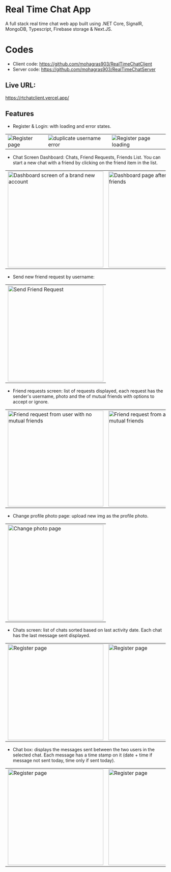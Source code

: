 # Real Time Chat App
A full stack real time chat web app built using .NET Core, SignalR, MongoDB, Typescript, Firebase storage & Next.JS.
# Codes

 - Client code: https://github.com/mohagras903/RealTimeChatClient
 - Server code: https://github.com/mohagras903/RealTimeChatServer

## Live URL:
https://rtchatclient.vercel.app/

## Features
- Register & Login: with loading and error states.
<table>
  <tr>
  <td valign="top">
<img  alt="Register page" src="https://user-images.githubusercontent.com/64911020/211501435-aaa7220e-a375-4604-b027-ed24cd37bfc0.PNG">
</td>
  <td valign="top">
<img  alt="duplicate username error" src="https://user-images.githubusercontent.com/64911020/211506104-4cf92cfe-9871-415c-96b6-013ab0d33ed7.PNG">
</td>
  <td valign="top">
<img  alt="Register page loading" src="https://user-images.githubusercontent.com/64911020/211507617-6e715f5d-c998-4321-95ce-32d1384a2680.PNG">
</td>
  </tr>
</table>

- Chat Screen Dashboard: Chats, Friend Requests, Friends List. You can start a new chat with a friend by clicking on the friend item in the list.
<table>
  <tr>
  <td valign="top">
<img width="300" alt="Dashboard screen of a brand new account" src="https://user-images.githubusercontent.com/64911020/211508878-52454642-74b0-42b9-8159-1aa02668e17e.PNG">
</td>
  <td valign="top">
<img width="300"  alt="Dashboard page after adding 2 friends" src="https://user-images.githubusercontent.com/64911020/211509225-880af0fe-b66a-4e93-ab6e-0724bb0e484f.PNG">
</td>
  </tr>
</table>

- Send new friend request by username:
<table>
  <tr>
  <td valign="top">
<img width="300"  alt="Send Friend Request" src="https://user-images.githubusercontent.com/64911020/211510225-ac802278-51f5-4e12-826e-324bd7009b96.PNG">
</td>
  </tr>
</table>

- Friend requests screen: list of requests displayed, each request has the sender's username, photo and the of mutual friends with options to accept or ignore.
<table>
  <tr>
  <td valign="top">
<img width="300"  alt="Friend request from user with no mutual friends" src="https://user-images.githubusercontent.com/64911020/211510764-fd8022e0-3cfe-4708-9dfd-c493927cd51f.PNG">
</td>
  <td valign="top">
<img width="300" alt="Friend request from a user with mutual friends" src="https://user-images.githubusercontent.com/64911020/211510862-d9af5f0c-a66c-47dc-a45b-dac56b2e15d2.PNG">
</td>
  </tr>
</table>

- Change profile photo page: upload new img as the profile photo.
<table>
  <tr>
  <td valign="top">
<img width="300" alt="Change photo page" src="https://user-images.githubusercontent.com/64911020/211521833-49893f4a-6f98-4e53-a033-f4d4dac6fe88.PNG">
</td>
  </tr>
</table>

- Chats screen: list of chats sorted based on last activity date. Each chat has  the last message sent displayed.
<table>
  <tr>
  <td valign="top">
<img width="300" alt="Register page" src="https://user-images.githubusercontent.com/64911020/211520803-537f16d4-2fe2-407e-95fa-f51d215a75fd.PNG">
</td>
  <td valign="top">
<img width="300" alt="Register page" src="https://user-images.githubusercontent.com/64911020/211521604-06cb3785-ce0d-4c02-9b72-017076d28184.PNG">
</td>
  </tr>
</table>


- Chat box: displays the messages sent between the two users in the selected chat. Each message has a time stamp on it (date + time if message not sent today, time only if sent today).
<table>
  <tr>
  <td valign="top">
<img width="300" alt="Register page" src="https://user-images.githubusercontent.com/64911020/211522471-30df95e3-5a71-491e-b53b-bcc6a7698d54.PNG">
</td>
  <td valign="top">
<img width="300" alt="Register page" src="https://user-images.githubusercontent.com/64911020/211529296-7a373c65-6974-4463-bc45-351c89365263.PNG">
</td>
  </tr>
</table>

